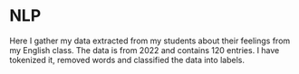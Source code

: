 # NLP
Here I gather my data extracted from my students about their feelings from my English class.
The data is from 2022 and contains 120 entries.
I have tokenized it, removed words and classified the data into labels.
